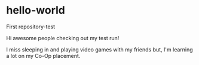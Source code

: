 # hello-world
First repository-test  

Hi awesome people checking out my test run!

I miss sleeping in and playing video games with my friends but, I'm learning a lot on my Co-Op placement. 
